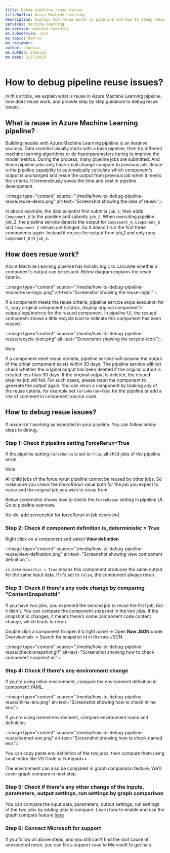 ```yaml
---
title: Debug pipeline reuse issues
titleSuffix: Azure Machine Learning
description: Explain how reuse works in pipeline and how to debug reuse issues with component by component guidance
services: machine-learning
ms.service: machine-learning
ms.subservice: core
ms.topic: how-to
ms.reviewer: 
author: zhanxia
ms.author: zhanxia
ms.date: 3/27/2023
---
```


# How to debug pipeline reuse issues?

In this article, we explain what is reuse in Azure Machine Learning pipeline, how does reuse work, and provide step by step guidance to debug resue issues. 

## What is reuse in Azure Machine Learning pipeline?

Building models with Azure Machine Learning pipeline is an iterative process. Data scientist usually starts with a base pipeline, then try different machine learning algorithms or do hyperparameters tuning to improve the model metrics. During the process, many pipeline jobs are submitted. And those pipeline jobs only have small change compare to previous job. Reuse is the pipeline capability to automatically calculate which component's output is unchanged and resue the output from previous job when it meets the criteria.  It tremendously saves the time and cost in pipeline development. 


:::image type="content" source="./media/how-to-debug-pipeline-reuse/reuse-demo.png" alt-text="Screenshot showing the idea of reuse.":::

In above example, the data scientist first submits `job_1`, then adds `Component_D` to the pipeline and submits `job_2`. When executing pipeline job_2, the pipeline service detects the output for `Component_A`, `Component_B` and `Component_C` remain unchanged. So it doesn't run the first three components again. Instead it reuses the output from job_1 and only runs `Component_D` in `job_2`.  
 

## How does resue work?

Azure Machine Learning pipeline has holistic logic to calculate whether a component's output can be resued. Below diagram explains the resue cateria. 

:::image type="content" source="./media/how-to-debug-pipeline-reuse/reuse-logic.png" alt-text="Screenshot showing the reuse-logic.":::

If a component meets the reuse criteria, pipeline service skips execution for it, copy original component's status, display original component's output/logs/metrcis for the resued component. In pipeline UI, the resued component shows a little recycle icon to indicate this component has been reused.  

:::image type="content" source="./media/how-to-debug-pipeline-reuse/recycle-icon.png" alt-text="Screenshot showing the recycle-icon.":::


>[!Note]
> If a component meet resue cerieria, pipeline service will assume the output of the orinal component exists within 30 days. The pipeline service will not check whether the original output has been deleted if the original output is created less than 30 days. If the original output is deleted, the resued piepline job will fail. For such cases, please rerun the component to generate the output again. You can rerun a component by braking any of the reuse cateria, for example set `ForceRerun=True` for the pipeline or add a line of comment in component source code.   


## How to debug resue issues?  

If resue isn't working as expected in your pipeline. You can follow below steps to debug.

### Step 1: Check if pipeline setting ForceRerun=True

If the pipeline setting `ForceRerun` is set to `True`, all child jobs of the pipeline rerun. 

>[!Note]
> All child jobs of the force rerun pipeline cannot be reused by other jobs. So make sure you check the *ForceRerun* value both for the job you expect to reuse and the original job you wish to reuse from. 

Below screenshot shows how to check the `ForceResun` setting in pipeline UI. Go to pipeline overview.

[to-do: add screenshot for forceRerun in job overview]


### Step 2: Check if component definition is_deterministic = True

Right click on a component and select **View definition**

:::image type="content" source="./media/how-to-debug-pipeline-reuse/view-defination.png" alt-text="Screenshot showing view component definition.":::


`is_deterministic = True` means this component produces the same output for the same input data. If it's set to `False`, the component always rerun.   


### Step 3: Check if there's any code change by comparing "ContentSnapshotId"

If you have two jobs, you expected the second job to reuse the first job, but it didn't. You can compare the component snapshot in the two jobs. If the snapshot id changes, it means there's some component code content change, which leads to rerun.

Double click a component to open it's  right panel -> Open **Raw JSON** under Overview tab -> Search for snapshot id in the raw JSON.

:::image type="content" source="./media/how-to-debug-pipeline-reuse/check-snapshot.gif" alt-text="Screenshot showing how to check component snapshot id.":::


### Step 4: Check if there's any environment change

If you're using inline environment, compare the environment definition in component YAML. 


:::image type="content" source="./media/how-to-debug-pipeline-reuse/inline-env.png" alt-text="Screenshot showing how to check inline env.":::

If you're using named environment, compare environment name and definition.

:::image type="content" source="./media/how-to-debug-pipeline-reuse/named-env.png" alt-text="Screenshot showing how to check named env.":::


You can copy paste env definition of the two jobs, then compare them using local editor like VS Code or Notepad++.

The environment can also be compared in graph comparison feature. We'll cover graph compare in next step. 

### Step 5: Check if there's any other change of the inputs, parameters, output settings, run settings by graph comparison

You can compare the input data, parameters, output settings, run settings of the two jobs by adding jobs to compare. Learn how to enable and use the graph compare feature [here](./how-to-use-pipeline-ui#compare-different-pipelines-to-debug-failure-or-other-unexpected-issues-preview)





### Step 6: Connect Microsoft for support

If you follow all above steps, and you still can't find the root cause of unexpected rerun, you can file a support case to Microsoft to get help. 



